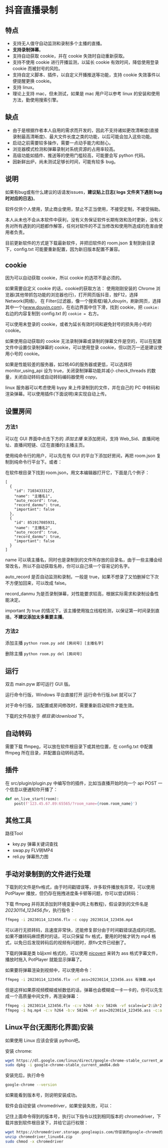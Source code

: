 # 抖音直播录制
## 特点
- 支持无人值守自动监测和录制多个主播的直播。
- **支持录制弹幕**。
- 支持自动获取 cookie，并在 cookie 失效时自动重新获取。
- 支持不使用 cookie 进行开播监测，以延长 cookie 有效时间，降低使用登录 cookie 而被封号的风险。
- 支持自定义脚本、插件，以自定义开播推送等功能，支持 cookie 失效事件以便提醒更换 cookie。
- 支持 linux。
- 理论上支持 mac，但未测试，如果是 mac 用户可以参考 linux 的安装和使用方法，勤使用搜索引擎。

## 缺点
- 由于是根据作者本人自用的需求而开发的，因此不支持诸如更改清晰度(直接录制最高清晰度)、最大文件长度之类的功能，以后可能会加入这些功能。
- 启动之前需要较多操作，需要一点动手能力和耐心。
- 浏览器模式检测和弹幕录制对系统资源的占用率较高。
- 高级功能如插件、推送等的使用门槛较高，可能要会写 python 代码。
- 因新鲜出炉，尚未测试足够长时间，可能有较多 bug。

## 说明
如果有bug或有什么建议的话请发issues，**建议贴上日志( logs 文件夹下遇到 bug 时对应的日志)**。

软件仅供个人使用，禁止商业使用，禁止不正当使用，不接受定制，不接受捐助。

本人从未也不会从本软件中获利，没有义务保证软件长期有效和及时更新，没有义务对所有遇到的问题都作解答，任何对软件的不正当修改和使用所造成的危害由使用者负责。

目前更新软件的方式是下载最新软件，并把旧软件的 room.json 复制到新目录下，config.txt 可能要重新配置，因为新旧版本配置不兼容。

## cookie
因为可以自动获取 cookie，所以 cookie 的选项不是必须的。

如果需要自定义 cookie 的话，cookie的获取方法：
使用刚刚安装的 Chrome 浏览器(其他带抓包功能的浏览器也行)，打开网页版抖音，按F12，选择 Network(网络)，
在 Filter(过滤器，像一个搜索框)输入*douyin*，刷新网页，选择其中一个(www.douyin.com)，在右边界面中住下滑，找到 cookie，把 `cookie:` 右边的内容复制到 config.txt 的 `cookie = `右方。

可以使用未登录的 cookie，或者为延长有效时间和避免封号的损失用小号的 cookie。

如果使用自动获取的 cookie 无法录制弹幕或录制的弹幕文件是空的，可以在配置文件中设置仅录制弹幕的 cookie，可以使用登录 cookie，但以防万一还是建议使用小号的 cookie。

如果是性能较差的服务器，如2核4G的服务器或更低，可以选择将 monitor_using_api 设为 true，关闭录制弹幕功能并减小 check_threads 的数量，关闭自动转码或自动转码编码器使用 *copy*。

linux 服务器可以考虑使用 bypy 来上传录制到的文件，并在自己的 PC 中转码和渲染弹幕。可以使用插件(下面说明)来实现自动上传。

## 设置房间
### 方法1
可以在 GUI 界面中点击下方的 *添加主播* 来添加房间，支持 Web_Sid、直播间地址、直播间短链、(正在直播的)主播主页。

使用纯命令行的用户，可以先在有 GUI 的平台下添加好房间，再把 room.json 复制到纯命令行平台下。或者：

在软件根目录下找到 room.json，用文本编辑器打开它，下面是几个例子：
``` text
[
  {
    "id": 71034333127,
    "name": "主播名1",
    "auto_record": true,
    "record_danmu": true,
    "important": false
  },
  {
    "id": 851917085931,
    "name": "主播名2",
    "auto_record": true,
    "record_danmu": true,
    "important": false
  }
]
```
name 可以填主播名，同时也是录制到的文件所存放的目录名，由于一些主播会经常改名，所以不自动获取名称，你可以自己填一个容易记的名字。

auto_record 是否自动监测和录制，一般是 true，如果不想录了又怕删掉它下次不方便加回来，可以改成 false。

record_danmu 为是否录制弹幕，对性能要求较高，根据实际需求和录制设备性能决定。

important 为 true 的情况下，该主播使用独立线程检测，以保证第一时间录到直播。**不建议添加太多重要主播**。

### 方法2 
添加主播 `python room.py add [房间号] [主播名字]`

删除主播 `python room.py del [房间号]`

## 运行
双击 main.pyw 即可运行 GUI 版。

运行命令行版，Windows 平台直接打开 运行命令行版.bat 就可以了

对于命令行版，当配置或房间修改时，需要重新启动软件才能生效。

下载的文件存放于 *根目录/download* 下。

## 自动转码
需要下载 ffmpeg，可以放在软件根目录下或其他位置，在 config.txt 中配置 ffmpeg 所在目录，并配置自动转码选项。

## 插件
在 src/plugin/plugin.py 中编写你的插件，比如当直播开始时向一个 api POST 一个信息以便通知你开播了：
``` python
def on_live_start(room):
    post(f'123.45.67.89:65565/?room_name={room.room_name}')
```

## 其他工具
路径Tool
- key.py 弹幕关键词查找
- swap.py FLV转MP4
- reli.py 弹幕热力图

## 手动对录制到的文件进行处理

下载到的文件是flv格式，由于时间戳错误等，许多软件播放有异常，可以使用 PotPlayer 播放，但仍存在拖拽进度条卡顿等问题，你可以尝试转码：

下载 ffmpeg 并将其添加到环境变量中(网上有教程)，假设录到的文件名是 *20230114_123456.flv*，执行指令：
``` bash
ffmpeg -i 20230114_123456.flv -c copy 20230114_123456.mp4
```
可以进行无损转码，且速度非常快，还能修复部分由于时间戳错误造成的问题。
如果不嫌转码麻烦费时的话，可以只保留 flv 格式，要用的时候才转为 mp4 格式，以免日后发现转码后的视频有问题时，原flv文件已经删了。

下载的弹幕是类 b站xml 格式的，可以使用 [nicovert](https://github.com/muzuiget/niconvert) 来转为 ass 格式字幕文件，播放时拖入 PotPlayer 就能显示弹幕了。

如果要将弹幕渲染到视频中，可以使用命令：
``` bash
ffmpeg -i 20230114_123456.flv -vf ass=20230114_123456.ass 有弹幕.mp4
```

但是这样如果原视频模糊或帧数低的话，弹幕也会模糊或一卡一卡的，你可以先生成一个高质量中间文件，再渲染弹幕：
``` bash
ffmpeg -i 20230114_123456.flv -c:v h264 -b:v 5824k -vf scale=iw*2:ih*2 -c:a copy -r 60 hq.mp4
ffmpeg -i hq.mp4 -c:v h264 -b:v 5824k -vf ass=20230114_123456.ass -c:a copy 有弹幕.mp4
```

## Linux平台(无图形化界面)安装
如果使用 Linux 应该会安装 python吧。

安装 chrome:
``` bash
wget https://dl.google.com/linux/direct/google-chrome-stable_current_amd64.deb
sudo dpkg -i google-chrome-stable_current_amd64.deb
```
安装完后，执行命令
``` bash
google-chrome --version
```
如果能看到版本号，则说明安装成功。

软件会自动安装 chromedriver，如果安装失败，可以：

记住上面命令得到的版本号，执行以下指令以找到相同版本的 chromedriver，下载并放到软件根目录下，并给它运行权限：
``` bash
wget https://chromedriver.storage.googleapis.com/你安装的google-chrome的版本/chromedriver_linux64.zip
unzip chromedriver_linux64.zip
sudo chmod -x chromedriver
```
